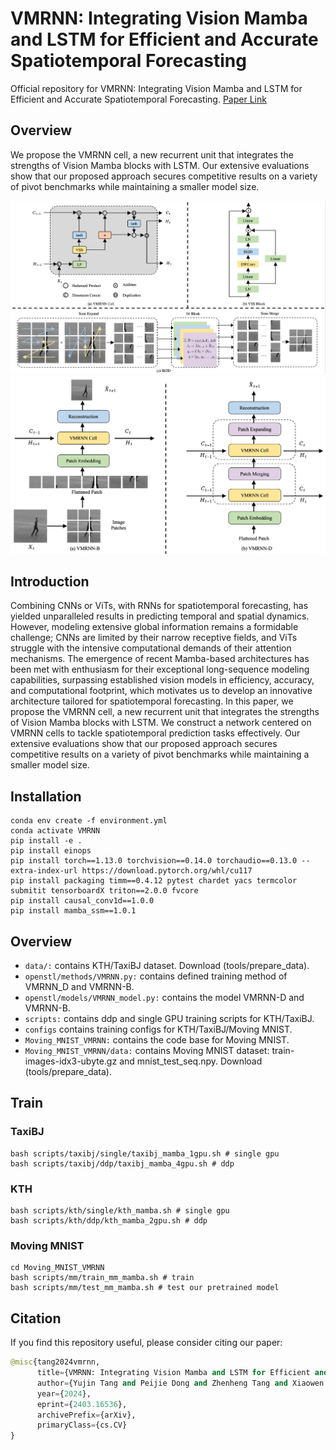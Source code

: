 # VMRNN: Integrating Vision Mamba and LSTM for Efficient and Accurate Spatiotemporal Forecasting

Official repository for VMRNN: Integrating Vision Mamba and LSTM for Efficient and Accurate Spatiotemporal Forecasting. [Paper Link](https://arxiv.org/abs/2403.16536)

## Overview

We propose the VMRNN cell, a new recurrent unit that integrates the strengths of Vision Mamba blocks with LSTM. Our extensive evaluations show that our proposed approach secures competitive results on a variety of pivot benchmarks while maintaining a smaller model size.

![Example Image](figures/VMRNN_Cell.png)
![Example Image](figures/VMRNN.png)



## Introduction

Combining CNNs or ViTs, with RNNs for spatiotemporal forecasting, has yielded unparalleled results in predicting temporal and spatial dynamics. However, modeling extensive global information remains a formidable challenge; CNNs are limited by their narrow receptive fields, and ViTs struggle with the intensive computational demands of their attention mechanisms. The emergence of recent Mamba-based architectures has been met with enthusiasm for their exceptional long-sequence modeling capabilities, surpassing established vision models in efficiency, accuracy, and computational footprint, which motivates us to develop an innovative architecture tailored for spatiotemporal forecasting. In this paper, we propose the VMRNN cell, a new recurrent unit that integrates the strengths of Vision Mamba blocks with LSTM. We construct a network centered on VMRNN cells to tackle spatiotemporal prediction tasks effectively. Our extensive evaluations show that our proposed approach secures competitive results on a variety of pivot benchmarks while maintaining a smaller model size.


## Installation

```
conda env create -f environment.yml
conda activate VMRNN
pip install -e .
pip install einops
pip install torch==1.13.0 torchvision==0.14.0 torchaudio==0.13.0 --extra-index-url https://download.pytorch.org/whl/cu117
pip install packaging timm==0.4.12 pytest chardet yacs termcolor submitit tensorboardX triton==2.0.0 fvcore
pip install causal_conv1d==1.0.0
pip install mamba_ssm==1.0.1
```


## Overview
- `data/:` contains KTH/TaxiBJ dataset. Download (tools/prepare_data).
- `openstl/methods/VMRNN.py:` contains defined training method of VMRNN_D and VMRNN-B.
- `openstl/models/VMRNN_model.py:` contains the model VMRNN-D and VMRNN-B.
- `scripts:` contains ddp and single GPU training scripts for KTH/TaxiBJ.
- `configs` contains training configs for KTH/TaxiBJ/Moving MNIST.
- `Moving_MNIST_VMRNN:` contains the code base for Moving MNIST.
- `Moving_MNIST_VMRNN/data:` contains Moving MNIST dataset: train-images-idx3-ubyte.gz and mnist_test_seq.npy. Download (tools/prepare_data).


## Train

### TaxiBJ

```
bash scripts/taxibj/single/taxibj_mamba_1gpu.sh # single gpu
bash scripts/taxibj/ddp/taxibj_mamba_4gpu.sh # ddp
```

### KTH

```
bash scripts/kth/single/kth_mamba.sh # single gpu
bash scripts/kth/ddp/kth_mamba_2gpu.sh # ddp
```

### Moving MNIST

```
cd Moving_MNIST_VMRNN
bash scripts/mm/train_mm_mamba.sh # train 
bash scripts/mm/test_mm_mamba.sh # test our pretrained model
```

## Citation

If you find this repository useful, please consider citing our paper:

```python
@misc{tang2024vmrnn,
      title={VMRNN: Integrating Vision Mamba and LSTM for Efficient and Accurate Spatiotemporal Forecasting}, 
      author={Yujin Tang and Peijie Dong and Zhenheng Tang and Xiaowen Chu and Junwei Liang},
      year={2024},
      eprint={2403.16536},
      archivePrefix={arXiv},
      primaryClass={cs.CV}
}
```
